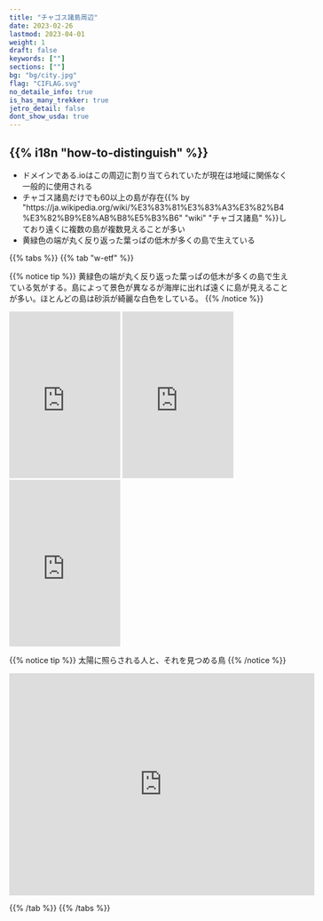 ```yaml
---
title: "チャゴス諸島周辺"
date: 2023-02-26
lastmod: 2023-04-01
weight: 1
draft: false
keywords: [""]
sections: [""]
bg: "bg/city.jpg"
flag: "CIFLAG.svg"
no_detaile_info: true
is_has_many_trekker: true
jetro_detail: false
dont_show_usda: true
---
```


<div class="main-desciption country-description">
    <h2 class="section-title">{{% i18n "how-to-distinguish" %}}</h2>
    <ul class="rule-list">
        <li>ドメインである<span class="quiz">.io</span>はこの周辺に割り当てられていたが現在は地域に関係なく一般的に使用される</li>
        <li>チャゴス諸島だけでも60以上の島が存在{{% by "https://ja.wikipedia.org/wiki/%E3%83%81%E3%83%A3%E3%82%B4%E3%82%B9%E8%AB%B8%E5%B3%B6" "wiki" "チャゴス諸島" %}}しており遠くに複数の島が複数見えることが多い</li>
        <li class="no-evidence">黄緑色の端が丸く反り返った葉っぱの低木が多くの島で生えている</li>
    </ul>
</div>

{{% tabs  %}}
{{% tab "w-etf" %}}

{{% notice tip %}}
黄緑色の端が丸く反り返った葉っぱの低木が多くの島で生えている気がする。島によって景色が異なるが海岸に出れば遠くに島が見えることが多い。ほとんどの島は砂浜が綺麗な白色をしている。
{{% /notice %}}
<div class="googlemap-if">
<iframe src="https://www.google.com/maps/embed?pb=!4v1684827392557!6m8!1m7!1sy8RlAYyXvsBm8tV4qN_dmQ!2m2!1d-5.423322242950213!2d71.82924608825161!3f134.55018584499248!4f-12.90580202514046!5f3.323443999519975" width="200" height="300" style="border:0;" allowfullscreen="" loading="lazy" referrerpolicy="no-referrer-when-downgrade"></iframe>
<iframe src="https://www.google.com/maps/embed?pb=!4v1684827402012!6m8!1m7!1sSWWY1lP8533wfBM8p9YbjA!2m2!1d-5.359096565353664!2d72.22097335772628!3f24.23596842744278!4f-8.572381887895958!5f3.2225475002115944" width="200" height="300" style="border:0;" allowfullscreen="" loading="lazy" referrerpolicy="no-referrer-when-downgrade"></iframe>
<iframe src="https://www.google.com/maps/embed?pb=!4v1684827410941!6m8!1m7!1s5tDToCIharTn-Y4OyHeJkA!2m2!1d-5.26358316148567!2d71.7500202134404!3f107.00500402820215!4f-0.9644015771068126!5f2.723140992800525" width="200" height="300" style="border:0;" allowfullscreen="" loading="lazy" referrerpolicy="no-referrer-when-downgrade"></iframe>
</div>


{{% notice tip %}}
太陽に照らされる人と、それを見つめる鳥
{{% /notice %}}
<div class="googlemap-if">
<iframe src="https://www.google.com/maps/embed?pb=!4v1684828100537!6m8!1m7!1s_mAFTYEEyFSxw0vWGwA0rg!2m2!1d-5.427784761980635!2d71.88081937822534!3f80.48614014107085!4f20.034012209677343!5f1.0624369115918713" width="550" height="400" style="border:0;" allowfullscreen="" loading="lazy" referrerpolicy="no-referrer-when-downgrade"></iframe>
</div>

{{% /tab %}}
{{% /tabs %}}
